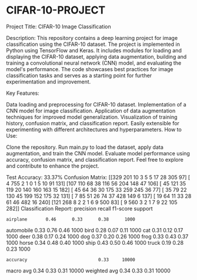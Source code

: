 # CIFAR-10-PROJECT


Project Title: CIFAR-10 Image Classification

Description:
This repository contains a deep learning project for image classification using the CIFAR-10 dataset. The project is implemented in Python using TensorFlow and Keras. It includes modules for loading and displaying the CIFAR-10 dataset, applying data augmentation, building and training a convolutional neural network (CNN) model, and evaluating the model's performance. The code showcases best practices for image classification tasks and serves as a starting point for further experimentation and improvement.

Key Features:

Data loading and preprocessing for CIFAR-10 dataset.
Implementation of a CNN model for image classification.
Application of data augmentation techniques for improved model generalization.
Visualization of training history, confusion matrix, and classification report.
Easily extensible for experimenting with different architectures and hyperparameters.
How to Use:

Clone the repository.
Run main.py to load the dataset, apply data augmentation, and train the CNN model.
Evaluate model performance using accuracy, confusion matrix, and classification report.
Feel free to explore and contribute to enhance the project.

Test Accuracy: 33.37%
Confusion Matrix:
[[329 201  10   3   5   5  17  28 305  97]
 [  4 755   2   1   0   1   5  10  91 131]
 [107 110  68  38 116  56 204 148  47 106]
 [ 45 121  35 119  20 140 160 163  15 182]
 [ 45  64  36  30 175  33 259 245  36  77]
 [ 35  79  22 130  45 199 152 175  32 131]
 [  7  85  51  26  74  37 428 149   6 137]
 [ 19  64  11  33  28  61  46 482  16 240]
 [121 268   8   2   2   1   6   9 500  83]
 [  9 560   3   2   1   7   9  22 105 282]]
Classification Report:
              precision    recall  f1-score   support

    airplane       0.46      0.33      0.38      1000
  automobile       0.33      0.76      0.46      1000
        bird       0.28      0.07      0.11      1000
         cat       0.31      0.12      0.17      1000
        deer       0.38      0.17      0.24      1000
         dog       0.37      0.20      0.26      1000
        frog       0.33      0.43      0.37      1000
       horse       0.34      0.48      0.40      1000
        ship       0.43      0.50      0.46      1000
       truck       0.19      0.28      0.23      1000

    accuracy                           0.33     10000
   macro avg       0.34      0.33      0.31     10000
weighted avg       0.34      0.33      0.31     10000